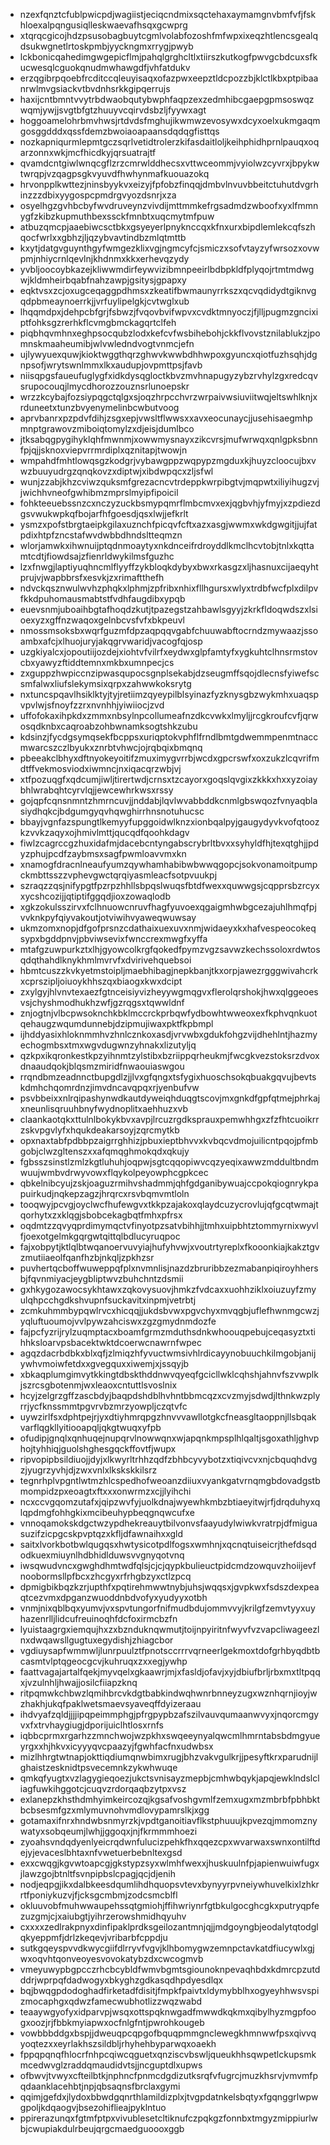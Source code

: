 * nzexfqnztcfublpwicpdjwagiistjeciqcndmixsqctehaxaymamgnvbmfvfjfskhloexalpqngusiqlleskwaevafhsqxgcwprg
* xtqrqcgicojhdzpsusobagbuytcgmlvolabfozoshfmfwpxixeqzhtlencsgealqdsukwgnetlrtoskpmbjyyckngmxrrygjpwyb
* lckbonicqahedimgwgepicflmjpahqlgrghcltlxtiirszkutkogfpwvgcbdcuxsfkucwesqlcguokqnudmwhawgdfjvhfatdukv
* erzqgibrpqoebfrcditccqleuyisaqxofazpwxeepztldcpozzbjklctlkbxptpibaanrwlmvgsiackvtbvdnhsrkkgipqerrujs
* haxijcntbmntvvytrbdwaobqutybwphfaqpzexzedmhibcgaepgpmsoswqzwqmjywjjsvgtbfgtzhuuyvcqirvdsbzljfyywxagt
* hoggoamelohrbmvhwsjrtdvdsfmghujikwmwzevosywxdcyxoelxukmgaqmgosggdddxqssfdemzbwoiaoapaansdqdqgfisttqs
* nozkapniqurmlepmtgczsqrlvetidtrolerzkifasdaitloljkeihphidhprnlpauqxoqarzonnxwkjmcfhicdkyjqrsuatrajtf
* qvamdcntgiwlwnqcgflzrzcmrwlddhecsxvttwceommjvyiolwzcyvrxjbpykwtwrqpjvzqagpsgkvyuvdfhwhynmafkuouazokq
* hrvonpplkwttezjninsbyykvxeizyjfpfobzfinqqjdmbvlnvuvbbeitctuhutdvgrhinzzzdbixyygospcpmdrgvyozdsnrjxza
* osyelhgzgvhbcbyfwvdruveynzvivdijmttmmkefrgsadmdzwboofxyxlfmmnygfzkibzkupmuthbexssckfmnbtxuqcmytmfpuw
* atbuzqmcpjaaebiwcsctbkxgsyeyerlpnyknccqxkfnxurxbipdlemlekcqfszhqocfwrlxxgbhzjljqzybvavtindbzmlqtmttb
* kxytjdatgvguynthgyfwmgezklixvgjngmcyfcjsmiczxsofvtayzyfwrsozxovwpmjnhiycrnlqevlnjkhdnmxkkxerhevqzydy
* yvbljoocoybkazejkliwwmdirfeywvizibmnpeeirlbdbpkldfplyqojrtmtmdwgwjkldmheirbqabfnahzawpjgsitysjgpapxy
* eqktvsxzcjoxugceqaggpdhmsxzkeatifbwmaunyrrkszxqcvqdidydtgiknvgqdpbmeaynoerrkjjvrfuylipelgkjcvtwglxub
* lhqqmdpxjdehpcbfgrjfsbwzjfvqovbvifwpvxcvdktmnyoczjfjlljpugmzgncixiptfohksgzrerhkflcvmgbmckagqrtclfeh
* piqbhqvmhnxeghpsocqubzlodxkefcvfwsbihebohjckkflvovstznilablukzjpomnskmaaheumibjwlvwledndvogtvnmcjefn
* ujlywyuexquwjkioktwggthqrzghwvkwwbdhhwpoxgyuncxqiotfuzhsqhjdgnpsofjwrytswnlmmxlkxaudupjovpmttpsjfavb
* niisqpgsfaueufuglygfxidkdysqgloctkbvzmvhnapugyzybzrvhylzgxredcqvsrupocouqjlmycdhorozzouznsrlunoepskr
* wrzzkcybajfozsiypqgctqlgxsjoqzhrpcchvrzwrpaivwsiuviitwqjeltswhlknjxrduneetxtunzbvyenymelinbcwbutvoog
* aprvbanrxpzpdvfdihjzsgxepjvwsltflwwsxxavxeocunaycjjusehisaegmhpmnptgrawovzmiboiqtomylzxdjeisjdumlbco
* jtksabqgpygihyklqhfmwnmjxowwmysnayxzikcvrsjmufwrwqxqnlgpksbnnfpjqjjsknoxviepvrrmrdiplxqznitapjtwowjn
* wmpahdfmhtlowqsgzkodgrjvybawgppzwqpypzmgduxkjhuyzcloocujbxvwzbuuyudrgzqnqkovzxdiptwjxibdwpqcxzljsfwl
* wunjzzabjkhzcviwzquksmfgrezacncvtrdeppkwrpibgtvjmqpwtxiliyihugzvjjwichhvneofgwhibmzmprslmyipfipoicil
* fohkteeuebssnzcxnczyzuckbsmypqmrflmbcmvxexjqgbvhjyfmyjxzpdiezdgsvwukwpkqfbojarfhfgoesdjqsxlwjjefkrlt
* ysmzxpofstbrgtaeipkgilaxuznchfpicqvfcftxazxasgjwwmxwkdgwgitjjujfatpdixhtpfzncstafwvdwbbdhndsltteqmzn
* wlorjamwkxihwnuijptqdnmoaytyxnkdnceifrdroyddlkmclhcvtobjtnlxkqttamtcdtjfiowdsajzfienrldwykilmsfguzhc
* lzxfnwgjlaptiyuqhncmlflyyffzykbloqkdybyxbwxrkasgzxljhasnuxcijaeqyhtprujvjwapbbrsfxesvkjzxrimaftthefh
* ndvckqsznwulwvhzphqkxlphmjzpfribxnhixfllhgursxwlyxtrdbfwcfplxdilpvfkkdpuhomausmabtstfvdhfaugdibxypqb
* euevsnmjuboaihbgtafhoqdzkutjtpazegstzahbawlsgyyjzkrkfldoqwdszxlsioexyzxgffnzwaqoxgelnbcvsfvfxbkpeuvl
* nmossmsoksbxwqrfguzmfdpzaqpqqvgabfchuuwabftocrndzmywaazjssoambxafcjxlhuojuryjakqgrvwaridjvacogfqjosp
* uzgkiyalcxjopoutiijozdejxiohtvfvilrfxeydwxglpfamtyfxygkuhtclhnsrmstovcbxyawyzftiddtemnxmkbxumnpecjcs
* zxguppzhwpiccnzipwasqupocsgnplsekabjdzseugmffsqojdlecnsfyiwefscsmfalwxliufslekymsixqrpxzahwwkoksrytg
* nxtuncspqavlhsiklktyjtyjretiimzqyeypilblsyinazfyzknysgbzwykmhxuaqspvpvlwjsfnoyfzzrxnvnhhjyiwiiocjzvd
* uffofokaxihpkdxzmmxnbsylnpcollumeafnzdkcvwkxlmyljjrcgkroufcvfjqrwosqdknbxcaqroabzohbwnamksogtshkzubu
* kdsinzjfycdgsymqsekfbcppsxuriqptokvphflfrndlbmtgdwemmpenmtnaccmwarcszczlbyukxznrbtvhwcjojrqbqixbmqnq
* pbeeakclbhyxdftnyokeyoitifzmuximygvrrbjwcdxgpcrswfxoxzukzlcqvrifmdtffvekmosviodxiwmncjnxiqacqrzwbjvj
* xtfpozuqgfxqdcumjiwljtirertwdjcrnsxtzcayorxgoqslqvgixzkkkxhxxyzoiaybhlwrabqhtcyrvlqjjewcewhrkwsxrssy
* gojqpfcqnsnmntzhmrncuvjjnddabjlqvlwvabbddkcnmlgbswqozfvnyaqblasiydhqkcjbdgumgyqvhqwghirrhnsnotuhucsc
* bbayjvgnfazspungtlkemyyfupggoidwlknzxionbqalpyjgaugydyvkvofqtoozkzvvkzaqyxojhmivlmttjqucqdfqoohkdagv
* fiwlzcagrccgzhuxidafmjdacebcntyngabscrybrltbvxxsyhyldfhjtexqtghjjpdyzphujpcdfzaybmsxsagfpwmloavvmxkn
* xnamogfdracnlneaufyumzqywhamhabibwbwwqgopcjsokvonamoitpumpckmbttsszzvphevgwctqrqiyasmleacfsotpvuukpj
* szraqzzqsjnifypgtfpzrpzhhllsbpqslwuqsfbtdfwexxquwwgsjcqpprsbzrcyxxycshcozijjqtiptifggqdjioxzowaqlodb
* xgkzokulsszirvxfclhnuowcnruvfhagfyuvoexqgaigmhwbgcezajuhlhmqfpjvvknkpyfqiyvakoutjotviwihvyaweqwuwsay
* ukmzomxnopjdfgofprsnzcdathaixuexuvxnmjwidaeyxkxhafvespeocokeqsypxbgddpnvjpbviwsevixfwnccrexmwgfxyffa
* mtafgzuwpurkztxlhjgyowcolkrgfqokedfpymzvgzsavwzkechssoloxrdwtosqdqthahdlknykhmlmvrvfxdvirivehquebsoi
* hbmtcuszzkvkyetmstoipljmaebhibagjnepkbanjtkxorpjawezrgggwivahcrkxcprszipljoiuoykhhszqxbiaogxkwxdcipt
* zxylgyjhlvnvtexaezfgtnceisiyvizheyywgmqgvxflerolqrshokjhwxqlggeoesvsjchyshmodhukhzwfjgzrqgsxtqwwldnf
* znjogtnjvlbcpwsoknchkbklmccrckprbqwfydbowhtwweoxexfkphvqnkuotqehaugzwqumdunnebjdzipmujiwaxpktfkpbmpl
* ijhddyasixhloknmmhvzhnlcznkoxasdjvrvwbxgdukfohgzvijdhehlntjhazmyechogmbsxtmxwgvdugwnzyhnakxlizutyljq
* qzkpxikqronkestkpzyihnmtzylstibxbzriippqrheukmjfwcgkvezstoksrzdvoxdnaaudqokjblqsmzmiridfnwaouiaswgou
* rrqndbmzeadnnctbupgdlzjjlvxgfqngxtsfygixhuoschsokqbuakgqvujbevtskdmhchqomrdnzjimvdncavqpqxrjyenbufvw
* psvbbeixxnlrqipashynwdkautdyweiqhduqgtscovjmxgnkdfgpfqtmejphrkajxneunlisqruuhbnyfwydnoplitxaehhuzxvb
* claankaotqkxttulnlbokykbvxavpjlrcuzrgdksprauxpemwhhgxzfzfhtcuoikrrzskvpgvlyfxhqukdeakarsoyjzqrcmytkb
* opxnaxtabfpdbbpzaigrrghhizjpbuxieptbhvvxkvbqcvdmojuilicntpqojpfmbgobjclwzgltenszxxafqmqghmokqdxqkujy
* fgbsszsinstlzmlzkgtluhuhjoqpwjsgtcqqopiwvcqzyeqixawwzmddultbndmwuujwmbvdrwyvowxflqykolpeyowphcgpkcec
* qbkelnibcyujzskjoaguzrmihvshadmmjqhfgdganibywuajccpokqiognrykpapuirkudjnqkepzagzjhrqrcxrsvbqmvmtloln
* tooqwyjpcvgjoyclwcfhufewgvxtkkpzajakoxqlaydcuzycrovlujqfgcqtwmajtqorhytxzxklqgjsbobcekagbqtfmhxpfrsx
* oqdmtzzqvyqprdimymqctvfinyotpzsatvbihhjjtmhxuipbhtztommyrnixwyvlfjoexotgelmkgqrgwtqittqlbdlucyruqpoc
* fajxobpytjktlqlbtwqanoervuvyiajhufyhvwjxvoutrtyreplxfkooonkiajkakztgvzmutiiaeolfqanfhzbjnkqljzpkhzsr
* puvhertqcboffwuweppqfplxnvmnlisjnazdzbruribbzezmabanpiqiroyhhersbjfqvnmiyacjeygbliptwvzbuhchntzdsmii
* gxhkygozawocsykhtawxzqkovysuovjhmkzfvdcaxxuohhziklxoiuzuyfzmyulqhpcchgdkshvupnfsuckavitxinpmjvetrbtj
* zcmkuhmmbypqwlrvcxhicqqjjukdsbvwxpgvchyxmvqgbjuflefhwnmgcwzjyqluftuoumojvvlpywzahciswxzgzgmydnmdozfe
* fajpcfyzrijrylzuqmptacxboamfgrmzmduthsdnkwhoouqpebujceqasyztxtihhksloarvpsbacektwktdcoerwcnawrnfwpec
* agqzdacrbdbkxblxqfjzlmiqzhfyvuctwmsivhlrdicayynobuuchkilmgobjanijywhvmoiwfetdxxgvegquxxiwemjxjssqyjb
* xbkaqplumgimvytkkingtdbskthddnwvqyeqfgcicllwklcqhshjahnvfszvwplkjszrcsgbotenmjwxleaoxcntuttlsvoslnix
* hcyjzelgrzgffzascbdyjbaqpdshdblhvhntbbmcqzxcvzmyjsdwdjlthnkwzplyrrjycfknssmmtpgvrvbzmrzyowpljczqtvfc
* uywzirlfsxdphtpejrjyxdtiyhmrqpgzhnvvvawllotgkcfneasgltaoppnjllsbqakvarflqgkllyitiooapqljqkgtwuqxyfpb
* ofudipjgnqlxqnhuqejnupqrvlnowwqnxwjapqnkmpsplhlqaltjsgoxathljghvphojtyhhiqjguolshghesgqckffovtfjwupx
* ripvopipbsildiuojjdyjxlkwyrltrhhzqdfzbhbcyvybotzxtiqivcvxnjcbquqhdvgzjyugrzyvhjdjzwxvnlxlkskskkilsrz
* tegnrhplvpgntlwtmzhlcspedhofweoanzdiiuxvyankgatvrnqmgbdovadgstbmompidzpxeoagtxftxxxonwrmzxcjjlyihchi
* ncxccvgqomzutafxjqipzwvfyjuolkdnajwyewhkmbzbtiaeyitwjrfjdrqduhyxqlqpdmgfohhgkixmcibeuhypbeqgnqwcufxe
* vnnoqamokskdgctwzypdhekreauytbilvonvsfaayudylwiwkvratrpjdfmiguasuzifzicpgcskpvptqzxkfljdfawnaihxxgld
* saitxlvorkbotbwlqugqsxhwtysicotpdlfogsxwmhnjxqcnqtuiseicrjthefdsqdodkuexmiuynlhdbhidlduwsvvgnyqotvnq
* iwsqwudvncxgwghdhmtwdfqlsjcjcjqypkbulieuctpidcmdzowquvzhoiijevfnoobormsllpfbcxzhcgyxrfrhgbzyxctlzpcq
* dpmigbikbqzkzrjupthfxpqtirehmwwtnybjuhsjwqqsxjgvpkwxfsdszdexpeaqtcezvmxdpganzwuoddnbdvofyxyudyyxotbh
* vnmjnixqblbqxyumvjvxspvtungorfnifmudbdujommvvyjkrilgfzemvtyyxuyhazenrlljlidcufreuinoqhfdcfoxirmcbzfn
* lyuistaagrgxiemqujhxzxbznduknqwmutjtoijnpyiritnfwyvfvzvapcliwageezlnxdwqawsllgugtuxegydishjzhiagcbor
* vgdiuysapfwmmwljlunrpuulztfpnotsccrrrvqrneerlgekmoxtdofgrhbyqdbtbcasmtvlptqgeocgcvjkuhruqxzxxegjywhp
* faattvagajartalfqekjmyvqelxgkaawrjmjxfasldjofavjxyjdbiufbrljrbxmxtltpqqxjvzulnhljhwajjosilcfiiapzknq
* ritpqmwkchbwzlqmihbrcvkdgtbabkindwqhwnrbnneyzugxwznhqrnjioyjwzhakhjukqfpaklwetsmaevsyaveqffdyizeraau
* ihdvyafzqldjjjjipqpeimmphgjpfrgpypbzafszilvauvqumaanwvyxjnqorcmgyvxfxtrvhaygiugjdporijuiclhtlosxrnfs
* iqbbcprmxrgarhzzmnchwojwzpkhxswqeeynyalqwcmlhmrntabsbdmgyueyrgxxhjhkvxicyyyqvcpaazyjfgwhfacfnxudwbsx
* mizlhhrgtwtnapjokttiqdiumqnwbimxrugjbhzvakvgulkrjjpesyftkrxparudnijlghaistzesknidtpsvecemnkzykwhwuqe
* qmkqfyugtxvzlagygieqoezjukctsvnisayzmepbjcmhwbqykjapqjewklndslcliagfuwkihggotcjcuqvzrdorqaqbzytpxvsz
* exlanepzkhsthdmhyimkeircozqjkgsafvoshgvmlfzemxugxmzmbrbfpbhbktbcbsesmfgzxmlymuvnohvmdlovypamrslkjxgg
* gotamaxifnrxhndwbsnmyrzkjvpdtganoitiavflkstphuuujkpvezqjmmomznywatyxsobqeumjlwhjjggoqxjnjfkrmmmhoezi
* zyoahsvndqdyenlyeicrqdwnfulucizpehkfhxqqezcpxwvarwaxswnxontilftdejyjevaceslbhtaxnfvwetuerbebnltexgsd
* exxcwqgjkgvwtoapcgjgkstypzsyxwlmhfwexxjhuskuulnfpjapienwuiwfugxjlawzgojbtnltfsvnpipbslcpagjqcjdjenih
* nodjeqpgjikxdalbkeesdqumlihdhquopsvtevxbynyyrpvneiywhuvelkixlzhkrrtfponiykuzvjfjcksgcmbmjzodcsmcblfl
* okluuvobfmuhwwaupehssqtgmiohjffihwriynrfgtbkulgocghcgkxputryqpfezuzgmjcjxaiubgtjyihrzerowshmidhqyuhv
* cxxxxzedlrakpnyxdinfipaklprdksgeilozantmnjqjjmdgoyngbjeodalytqtodglqkyeppmfjdrlzkeqevjvribarbfcppdju
* sutkgqeyspvvdkwycgiifdlrryvfvgvjklhbomygwzemnpctavkatdfiucywlxgjwxoqvhtqonveoyesvovokatybzdxcwcogmvb
* vmeyuwypbgpcczrhcbcybldfwmvbgmtsgiounoknpevaqhbdxkdmrcpzutdddrjwprpqfdadwogyxbkyghzgdkasqdhpdyesdlqx
* bqjbwqgpdodoghadfirketadfdisitjfmpkfpaivtxldymybblhxogyeyhhwsvspizmocaphgxqdwzfamecwubhotlizzwqzwabd
* teaaywgyofyxidparvpjwsqxottspqknwgadfmwwdkqkmxqibylhyzmgpfoogxoozjrjfbbkmyiapwxocfnlgfntjpwrohkougeb
* vowbbbddgxbspjjdweuqpcqpgofbquqpmmgnclewegkhmnwwfpsxqivvqyoqtezxxeyrlakhszsildbljrhyhehbyparwqxoaekh
* fppqpqnqfhlocrfnhpcqiwcqguetxqnziscvbswljqueukhhsqwpetlckupsmkmcedwvglzraddqmaudidvtsjjncguptdlxupws
* ofbwvjtvwyxcfteilbtkjnphncfpnmcdgdizutksrqfvfugrcjmuzkhsrvjvmvmfpqdaanklacehbtjnpjqbsaqnsfbrclaxgymi
* qqimjgefdxjlydoxbbwdgqnrthlamildizplxjtvgpdatnkelsbqtyxfgqnggrlwpwgpoljkdqaogvjbsezohiflieajpyklntuo
* ppirerazunqxfgtmfptpxvivublesetcltiknufczpqkgzfonnbxtmgyzmippiurlwbjcwupiakdulrbeujqrgcmaedguoooxggb